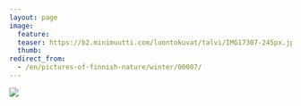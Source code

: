```yaml
---
layout: page
image:
  feature:
  teaser: https://b2.minimuutti.com/luontokuvat/talvi/IMG17307-245px.jpg
  thumb:
redirect_from:
  - /en/pictures-of-finnish-nature/winter/00007/
---
```


![](https://b2.minimuutti.com/luontokuvat/talvi/IMG17307-800px.jpg)
